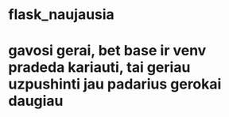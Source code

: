 # flask_naujausia
# gavosi gerai, bet base ir venv pradeda kariauti, tai geriau uzpushinti jau padarius gerokai daugiau
